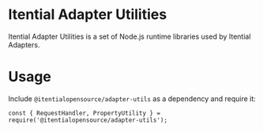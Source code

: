 Itential Adapter Utilities
===

Itential Adapter Utilities is a set of Node.js runtime libraries used by Itential Adapters.

# Usage

Include `@itentialopensource/adapter-utils` as a dependency and require it:

```
const { RequestHandler, PropertyUtility } = require('@itentialopensource/adapter-utils');
```
